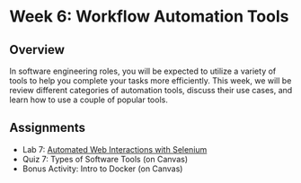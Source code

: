 # Week 6: Workflow Automation Tools

## Overview

In software engineering roles, you will be expected to utilize a variety of tools to help you complete your tasks more efficiently. This week, we will be review different categories of automation tools, discuss their use cases, and learn how to use a couple of popular tools.

## Assignments

- Lab 7: [Automated Web Interactions with Selenium](./lab7)
- Quiz 7: Types of Software Tools (on Canvas)
- Bonus Activity: Intro to Docker (on Canvas)
